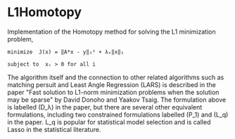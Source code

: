 # L1Homotopy

Implementation of the Homotopy method for solving the L1 minimization problem,

    minimize  J(x) = ‖A*x - y‖₂² + λₑ‖x‖₁

    subject to  xᵢ > 0 for all i

The algorithm itself and the connection to other related algorithms such as
matching persuit and Least Angle Regression (LARS) is described in the paper
"Fast solution to L1-norm minimization problems when the solution may be sparse"
by David Donoho and Yaakov Tsaig.  The formulation above is labelled (D_λ) in
the paper, but there are several other equivalent formulations, including two
constrained formulations labelled (P_1) and (L_q) in the paper.  L_q is popular
for statistical model selection and is called Lasso in the statistical
literature.
